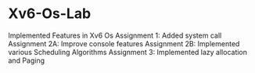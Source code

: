 # Xv6-Os-Lab
Implemented Features in Xv6 Os
Assignment 1: Added system call
Assignment 2A: Improve console features
Assignment 2B: Implemented various Scheduling Algorithms
Assignment 3: Implemented lazy allocation and Paging
